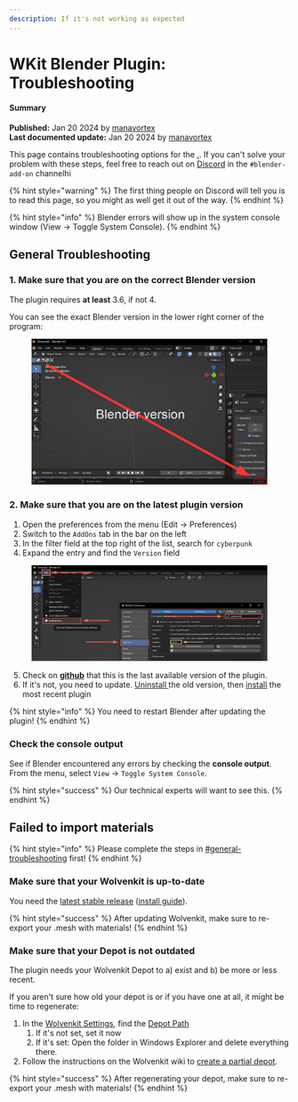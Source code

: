 ```yaml
---
description: If it's not working as expected
---
```


# WKit Blender Plugin: Troubleshooting

#### Summary

**Published:** Jan 20 2024 by [manavortex](https://app.gitbook.com/u/NfZBoxGegfUqB33J9HXuCs6PVaC3 "mention")\
**Last documented update:** Jan 20 2024 by [manavortex](https://app.gitbook.com/u/NfZBoxGegfUqB33J9HXuCs6PVaC3 "mention")

This page contains troubleshooting options for the [.](./ "mention"). If you can't solve your problem with these steps, feel free to reach out on [Discord](http://discord.gg/redmodding) in the `#blender-add-on` channelhi

{% hint style="warning" %}
The first thing people on Discord will tell you is to read this page, so you might as well get it out of the way.
{% endhint %}

{% hint style="info" %}
Blender errors will show up in the system console window (View -> Toggle System Console).
{% endhint %}

## General Troubleshooting

### 1. Make sure that you are on the correct Blender version

The plugin requires **at least** 3.6, if not 4.

You can see the exact Blender version in the lower right corner of the program:

<figure><img src="../../../.gitbook/assets/blender_version.png" alt=""><figcaption></figcaption></figure>

### 2. Make sure that you are on the latest plugin version

1. Open the preferences from the menu (Edit -> Preferences)
2. Switch to the `AddOns` tab in the bar on the left
3. In the filter field at the top right of the list, search for `cyberpunk`
4. Expand the entry and find the `Version` field

<figure><img src="../../../.gitbook/assets/blender_plugin_check_version.png" alt=""><figcaption></figcaption></figure>

5. Check on [**github**](https://github.com/WolvenKit/Cyberpunk-Blender-add-on/releases) that this is the last available version of the plugin.&#x20;
6. If it's not, you need to update. [Uninstall ](installing-the-wolvenkit-blender-plugin.md#step-0-uninstall-the-old-version)the old version, then [install](installing-the-wolvenkit-blender-plugin.md#step-1-install-the-plugin) the most recent plugin

{% hint style="info" %}
You need to restart Blender after updating the plugin!
{% endhint %}

### Check the console output

See if Blender encountered any errors by checking the **console output**. From the menu, select `View` -> `Toggle System Console`.

{% hint style="success" %}
Our technical experts will want to see this.
{% endhint %}

## Failed to import materials

{% hint style="info" %}
Please complete the steps in [#general-troubleshooting](wkit-blender-plugin-troubleshooting.md#general-troubleshooting "mention") first!
{% endhint %}

### Make sure that your Wolvenkit is up-to-date

You need the [latest stable release](https://github.com/WolvenKit/Wolvenkit/releases) ([install guide](https://app.gitbook.com/s/-MP\_ozZVx2gRZUPXkd4r/getting-started/download#downloading-wolvenkit)).

{% hint style="success" %}
After updating Wolvenkit, make sure to re-export your .mesh with materials!
{% endhint %}

### Make sure that your Depot is not outdated

The plugin needs your Wolvenkit Depot to a) exist and b) be more or less recent.&#x20;

If you aren't sure how old your depot is or if you have one at all, it might be time to regenerate:

1. In the [Wolvenkit Settings](https://app.gitbook.com/s/-MP\_ozZVx2gRZUPXkd4r/wolvenkit-app/settings), find the [Depot Path](https://app.gitbook.com/s/-MP\_ozZVx2gRZUPXkd4r/wolvenkit-app/settings#depot-path)
   1. If it's not set, set it now
   2. If it's set: Open the folder in Windows Explorer and delete everything there.
2. Follow the instructions on the Wolvenkit wiki to [create a partial depot](https://app.gitbook.com/s/-MP\_ozZVx2gRZUPXkd4r/wolvenkit-app/usage/create-depot#steps-partial-depot).

{% hint style="success" %}
After regenerating your depot, make sure to re-export your .mesh with materials!
{% endhint %}

